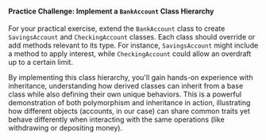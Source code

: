 #### Practice Challenge: Implement a `BankAccount` Class Hierarchy

For your practical exercise, extend the `BankAccount` class to create `SavingsAccount` and `CheckingAccount` classes. Each class should override or add methods relevant to its type. For instance, `SavingsAccount` might include a method to apply interest, while `CheckingAccount` could allow an overdraft up to a certain limit.

By implementing this class hierarchy, you'll gain hands-on experience with inheritance, understanding how derived classes can inherit from a base class while also defining their own unique behaviors. This is a powerful demonstration of both polymorphism and inheritance in action, illustrating how different objects (accounts, in our case) can share common traits yet behave differently when interacting with the same operations (like withdrawing or depositing money).